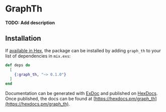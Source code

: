 # GraphTh

**TODO: Add description**

## Installation

If [available in Hex](https://hex.pm/docs/publish), the package can be installed
by adding `graph_th` to your list of dependencies in `mix.exs`:

```elixir
def deps do
  [
    {:graph_th, "~> 0.1.0"}
  ]
end
```

Documentation can be generated with [ExDoc](https://github.com/elixir-lang/ex_doc)
and published on [HexDocs](https://hexdocs.pm). Once published, the docs can
be found at [https://hexdocs.pm/graph_th](https://hexdocs.pm/graph_th).

